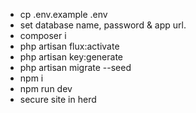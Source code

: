 - cp .env.example .env
- set database name, password & app url.
- composer i
- php artisan flux:activate
- php artisan key:generate
- php artisan migrate --seed
- npm i
- npm run dev
- secure site in herd